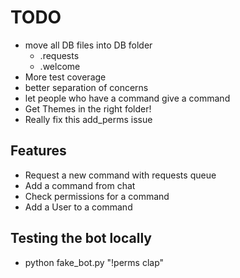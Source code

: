 # TODO

- move all DB files into DB folder
  - .requests
  - .welcome
- More test coverage
- better separation of concerns
- let people who have a command give a command
- Get Themes in the right folder!
- Really fix this add_perms issue

## Features

- Request a new command with requests queue
- Add a command from chat
- Check permissions for a command
- Add a User to a command

## Testing the bot locally

- python fake_bot.py "\!perms clap"
